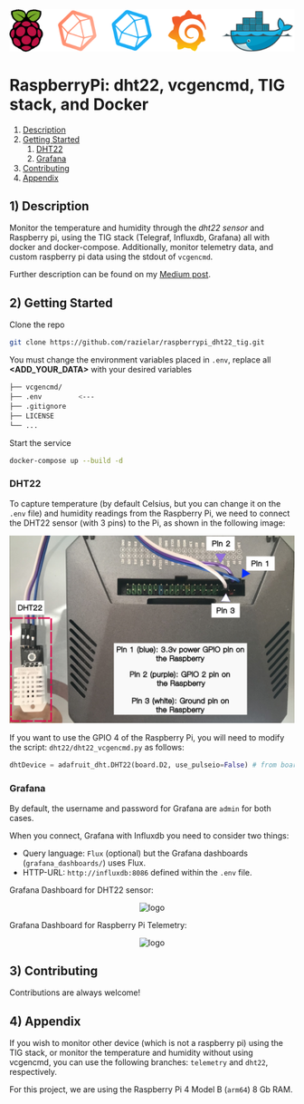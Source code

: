 <div align="center">
<img src="https://github.com/razielar/RaspberryPi_dht22_vcgencmd_tig_docker/blob/main/img/raspberrypi_tig.png" alt="logo"></img>
</div>

# RaspberryPi: dht22, vcgencmd, TIG stack, and Docker

1. [Description](#ds)
2. [Getting Started](#gs)
    1. [DHT22](#dht22)
    2. [Grafana](#grafana)
3. [Contributing](#contributions)
4. [Appendix](#app)

## <a id='ds'></a> 1) Description

Monitor the temperature and humidity through the *dht22 sensor* and Raspberry pi, using the TIG stack (Telegraf, Influxdb, Grafana) all with docker and docker-compose. Additionally, monitor telemetry data, and custom raspberry pi data using the stdout of `vcgencmd`. 

Further description can be found on my [Medium post](https://medium.com/@razielar/dockerizing-climate-telemetry-ac453891196d).

## <a id='gs'></a> 2) Getting Started

Clone the repo

```bash
git clone https://github.com/razielar/raspberrypi_dht22_tig.git
```

You must change the environment variables placed in `.env`, replace all **<ADD_YOUR_DATA>** with your desired variables

```bash
├── vcgencmd/
├── .env         <---
├── .gitignore
├── LICENSE
└── ...
```

Start the service

```bash
docker-compose up --build -d
```

### <a id='dht22'></a> DHT22

To capture temperature (by default Celsius, but you can change it on the `.env` file) and humidity readings from the Raspberry Pi, we need to connect the DHT22 sensor (with 3 pins) to the Pi, as shown in the following image:

<div align="center">
<img src="https://github.com/razielar/raspberrypi_dht22_vcgencmd_tig_docker/blob/main/img/dht22_connections.png" alt="logo"></img>
</div>

If you want to use the GPIO 4 of the Raspberry Pi, you will need to modify the script: `dht22/dht22_vcgencmd.py` as follows:

```python
dhtDevice = adafruit_dht.DHT22(board.D2, use_pulseio=False) # from board.D2 to board.D4
```

### <a id='grafana'></a> Grafana

By default, the username and password for Grafana are `admin` for both cases. 

When you connect, Grafana with Influxdb you need to consider two things:

* Query language: `Flux` (optional) but the Grafana dashboards (`grafana_dashboards/`) uses Flux.
* HTTP-URL: `http://influxdb:8086` defined within the `.env` file.

Grafana Dashboard for DHT22 sensor:

<div align="center">
<img src="https://github.com/razielar/raspberrypi_dht22_vcgencmd_tig/blob/main/img/graphana_dashboard_2.png" alt="logo"></img>
</div>

Grafana Dashboard for Raspberry Pi Telemetry:

<div align="center">
<img src="https://github.com/razielar/raspberrypi_dht22_vcgencmd_tig/blob/main/img/graphana_dashboard_1.png" alt="logo"></img>
</div>


## <a id='contributions'></a> 3) Contributing
Contributions are always welcome! 

## <a id='app'></a> 4) Appendix

If you wish to monitor other device (which is not a raspberry pi) using the TIG stack, or monitor the temperature and humidity without using vcgencmd, you can use the following branches: `telemetry` and `dht22`, respectively.

For this project, we are using the Raspberry Pi 4 Model B (`arm64`) 8 Gb RAM.